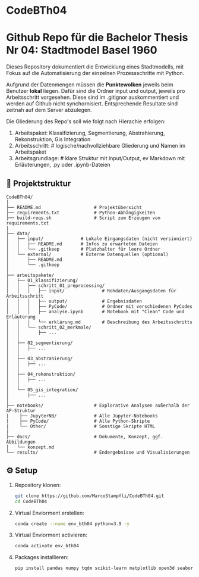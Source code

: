# CodeBTh04

# Github Repo für die Bachelor Thesis Nr 04: Stadtmodel Basel 1960

Dieses Repository dokumentiert die Entwicklung eines Stadtmodells, mit Fokus auf die Automatisierung der einzelnen Prozessschritte mit Python.

Aufgrund der Datenmengen müssen die **Punktewolken** jeweils beim Benutzer **lokal** liegen. Dafür sind die Ordner input und output, jeweils pro Arbeitsschritt vorgesehen. Diese sind im .gitignor auskommentiert und werden auf Github nicht synchornisiert. Entsprechende Resultate sind zeitnah auf dem Server abzulegen.

Die Gliederung des Repo's soll wie folgt nach Hierachie erfolgen:

1. Arbeitspaket: Klassifizierung, Segmentierung, Abstrahierung, Rekonstruktion, Gis Integration
2. Arbeitsschritt: # logische/nachvollziehbare Gliederung und Namen im Arbeitspaket
3. Arbeitsgrundlage: # klare Struktur mit Input/Output, ev Markdown mit Erläuterungen, .py oder .ipynb-Dateien

## 📁 Projektstruktur

```text
CodeBTh04/
│
├── README.md                    # Projektübersicht
├── requirements.txt             # Python-Abhängigkeiten
├── build-reqs.sh                # Script zum Erzeugen von requirements.txt
|
├── data/
│   ├── input/              # Lokale Eingangsdaten (nicht versioniert)
│   │   ├── README.md       # Infos zu erwarteten Dateien
│   │   └── .gitkeep        # Platzhalter für leere Ordner
│   └── external/           # Externe Datenquellen (optional)
│       ├── README.md
│       └── .gitkeep
│
├── arbeitspakete/
│   ├── 01_klassifizierung/
│   │   ├── schritt_01_preprocessing/
│   │   │   ├── input/              # Rohdaten/Ausgangsdaten für Arbeitsschritt
│   │   │   ├── output/             # Ergebnisdaten
│   │   │   ├── PyCode/             # Ordner mit verschiedenen PyCodes
│   │   │   ├── analyse.ipynb       # Notebook mit "Clean" Code und Erläuterung
│   │   │   └── erklärung.md        # Beschreibung des Arbeitsschritts
│   │   └── schritt_02_merkmale/
│   │       ├── ...
│   │
│   ├── 02_segmentierung/
│   │   ├── ...
│   │
│   ├── 03_abstrahierung/
│   │   ├── ...
│   │
│   ├── 04_rekonstruktion/
│   │   ├── ...
│   │
│   └── 05_gis_integration/
│       ├── ...
│
├── notebooks/                   # Explorative Analysen außerhalb der AP-Struktur
|    ├── JupyterNB/              # Alle Jupyter-Notebooks
|    ├── PyCode/                 # Alle Python-Skripte
|    └── Other/                  # Sonstige Skripte HTML
|
├── docs/                        # Dokumente, Konzept, ggf. Abbildungen
│   └── konzept.md
└── results/                     # Endergebnisse und Visualisierungen
```

## ⚙️ Setup

1. Repository klonen:

   ```bash
   git clone https://github.com/MarcoStampfli/CodeBTh04.git
   cd CodeBTh04
   ```

2. Virtual Enviorment erstellen:

   ```bash
   conda create --name env_bth04 python=3.9 -y
   ```

3. Virtual Enviorment activieren:

   ```bash
   conda activate env_bth04
   ```

4. Packages installieren:
   ```bash
   pip install pandas numpy tqdm scikit-learn matplotlib open3d seaborn
   ```
